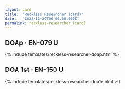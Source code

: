 ```yaml
---
layout: card
title:  "Reckless Researcher (card)"
date:   "2022-12-26T06:00:00.000Z"
permalink: reckless-researcher_(card)
---
```


## DOAp &middot; EN-079 U

{% include templates/reckless-researcher-doap.html %}


## DOA 1st &middot; EN-150 U

{% include templates/reckless-researcher-doa1e.html %}
